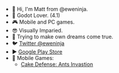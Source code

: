 - 👋 Hi, I'm Matt from @eweninja.
- 💙 Godot Lover. (4.1)
- 🎮 Mobile and PC games.
- 😎 Visually Imparied.
- 🌈 Trying to make own dreams come true.
- 🐦 [Twitter @eweninja](https://twitter.com/eweninja)
- ▶ [Google Play Store](https://play.google.com/store/apps/dev?id=5497823789391781769)
- 🤙 Mobile Games:
  - [Cake Defense: Ants Invastion](https://play.google.com/store/apps/details?id=com.seeksheep.savethecake)

<!---
eweninja/eweninja is a ✨ special ✨ repository because its `README.md` (this file) appears on your GitHub profile.
You can click the Preview link to take a look at your changes.
--->
